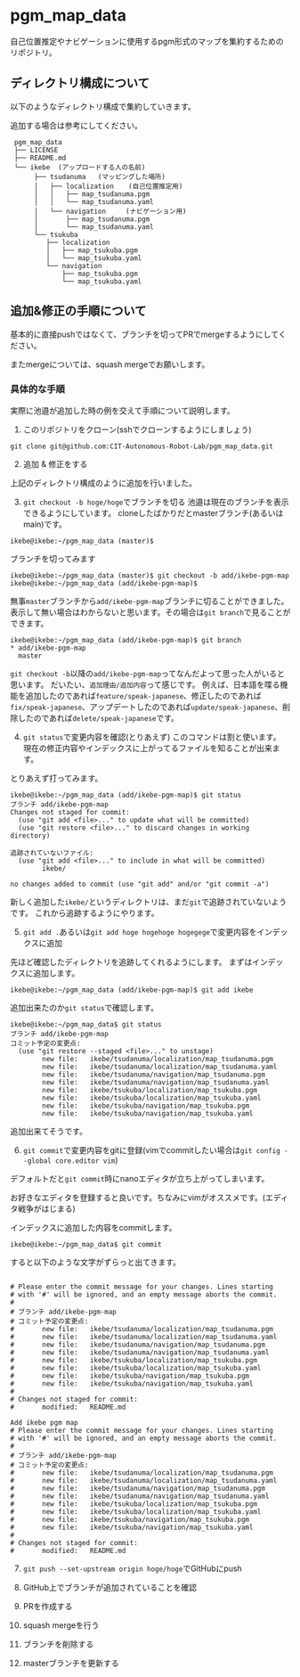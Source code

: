# pgm_map_data
自己位置推定やナビゲーションに使用するpgm形式のマップを集約するためのリポジトリ。

## ディレクトリ構成について

以下のようなディレクトリ構成で集約していきます。

追加する場合は参考にしてください。

```
 pgm_map_data
 ├── LICENSE
 ├── README.md
 └── ikebe  (アップロードする人の名前)
      ├── tsudanuma   (マッピングした場所)
      │   ├── localization　  (自己位置推定用)
      │   │   ├── map_tsudanuma.pgm
      │   │   └── map_tsudanuma.yaml
      │   └── navigation　　　(ナビゲーション用)　　
      │       ├── map_tsudanuma.pgm
      │       └── map_tsudanuma.yaml
      └── tsukuba
         ├── localization
         │   ├── map_tsukuba.pgm
         │   └── map_tsukuba.yaml
         └── navigation
             ├── map_tsukuba.pgm
             └── map_tsukuba.yaml
```

## 追加&修正の手順について
基本的に直接pushではなくて、ブランチを切ってPRでmergeするようにしてください。

またmergeについては、squash mergeでお願いします。

### 具体的な手順
実際に池邉が追加した時の例を交えて手順について説明します。

1. このリポジトリをクローン(sshでクローンするようにしましょう)

```
git clone git@github.com:CIT-Autonomous-Robot-Lab/pgm_map_data.git
```

2. 追加 & 修正をする

上記のディレクトリ構成のように追加を行いました。

3. `git checkout -b hoge/hoge`でブランチを切る
池邉は現在のブランチを表示できるようにしています。
cloneしたばかりだとmasterブランチ(あるいはmain)です。

```
ikebe@ikebe:~/pgm_map_data (master)$
```

ブランチを切ってみます

```
ikebe@ikebe:~/pgm_map_data (master)$ git checkout -b add/ikebe-pgm-map
ikebe@ikebe:~/pgm_map_data (add/ikebe-pgm-map)$
```

無事`master`ブランチから`add/ikebe-pgm-map`ブランチに切ることができました。
表示して無い場合はわからないと思います。その場合は`git branch`で見ることができます。

```
ikebe@ikebe:~/pgm_map_data (add/ikebe-pgm-map)$ git branch
* add/ikebe-pgm-map
  master
```

`git checkout -b`以降の`add/ikebe-pgm-map`ってなんだよって思った人がいると思います。
だいたい、`追加理由/追加内容`って感じです。
例えば、日本語を喋る機能を追加したのであれば`feature/speak-japanese`、修正したのであれば`fix/speak-japanese`、アップデートしたのであれば`update/speak-japanese`、削除したのであれば`delete/speak-japanese`です。

4. `git status`で変更内容を確認(とりあえず)
このコマンドは割と使います。
現在の修正内容やインデックスに上がってるファイルを知ることが出来ます。

とりあえず打ってみます。
```
ikebe@ikebe:~/pgm_map_data (add/ikebe-pgm-map)$ git status
ブランチ add/ikebe-pgm-map
Changes not staged for commit:
  (use "git add <file>..." to update what will be committed)
  (use "git restore <file>..." to discard changes in working directory)

追跡されていないファイル:
  (use "git add <file>..." to include in what will be committed)
        ikebe/

no changes added to commit (use "git add" and/or "git commit -a")
```

新しく追加した`ikebe/`というディレクトリは、まだ`git`で追跡されていないようです。
これから追跡するようにやります。

5. `git add .`あるいは`git add hoge hogehoge hogegege`で変更内容をインデックスに追加

先ほど確認したディレクトリを追跡してくれるようにします。
まずはインデックスに追加します。

```
ikebe@ikebe:~/pgm_map_data (add/ikebe-pgm-map)$ git add ikebe
```

追加出来たのか`git status`で確認します。

```
ikebe@ikebe:~/pgm_map_data$ git status
ブランチ add/ikebe-pgm-map
コミット予定の変更点:
  (use "git restore --staged <file>..." to unstage)
        new file:   ikebe/tsudanuma/localization/map_tsudanuma.pgm
        new file:   ikebe/tsudanuma/localization/map_tsudanuma.yaml
        new file:   ikebe/tsudanuma/navigation/map_tsudanuma.pgm
        new file:   ikebe/tsudanuma/navigation/map_tsudanuma.yaml
        new file:   ikebe/tsukuba/localization/map_tsukuba.pgm
        new file:   ikebe/tsukuba/localization/map_tsukuba.yaml
        new file:   ikebe/tsukuba/navigation/map_tsukuba.pgm
        new file:   ikebe/tsukuba/navigation/map_tsukuba.yaml
```

追加出来てそうです。

6. `git commit`で変更内容をgitに登録(vimでcommitしたい場合は`git config --global core.editor vim`)

デフォルトだと`git commit`時にnanoエディタが立ち上がってしまいます。

お好きなエディタを登録すると良いです。ちなみにvimがオススメです。(エディタ戦争がはじまる)

インデックスに追加した内容をcommitします。

```
ikebe@ikebe:~/pgm_map_data$ git commit
```

すると以下のような文字がずらっと出てきます。

```

# Please enter the commit message for your changes. Lines starting
# with '#' will be ignored, and an empty message aborts the commit.
#
# ブランチ add/ikebe-pgm-map
# コミット予定の変更点:
#       new file:   ikebe/tsudanuma/localization/map_tsudanuma.pgm
#       new file:   ikebe/tsudanuma/localization/map_tsudanuma.yaml
#       new file:   ikebe/tsudanuma/navigation/map_tsudanuma.pgm
#       new file:   ikebe/tsudanuma/navigation/map_tsudanuma.yaml
#       new file:   ikebe/tsukuba/localization/map_tsukuba.pgm
#       new file:   ikebe/tsukuba/localization/map_tsukuba.yaml
#       new file:   ikebe/tsukuba/navigation/map_tsukuba.pgm
#       new file:   ikebe/tsukuba/navigation/map_tsukuba.yaml
#
# Changes not staged for commit:
#       modified:   README.md
```

```
Add ikebe pgm map
# Please enter the commit message for your changes. Lines starting
# with '#' will be ignored, and an empty message aborts the commit.
#
# ブランチ add/ikebe-pgm-map
# コミット予定の変更点:
#       new file:   ikebe/tsudanuma/localization/map_tsudanuma.pgm
#       new file:   ikebe/tsudanuma/localization/map_tsudanuma.yaml
#       new file:   ikebe/tsudanuma/navigation/map_tsudanuma.pgm
#       new file:   ikebe/tsudanuma/navigation/map_tsudanuma.yaml
#       new file:   ikebe/tsukuba/localization/map_tsukuba.pgm
#       new file:   ikebe/tsukuba/localization/map_tsukuba.yaml
#       new file:   ikebe/tsukuba/navigation/map_tsukuba.pgm
#       new file:   ikebe/tsukuba/navigation/map_tsukuba.yaml
#
# Changes not staged for commit:
#       modified:   README.md
```

7. `git push --set-upstream origin hoge/hoge`でGitHubにpush

8. GitHub上でブランチが追加されていることを確認

9. PRを作成する

10. squash mergeを行う

11. ブランチを削除する

12. masterブランチを更新する